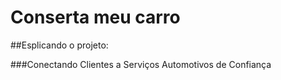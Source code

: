 # Conserta meu carro

##Esplicando o projeto:

###Conectando Clientes a Serviços Automotivos de Confiança
